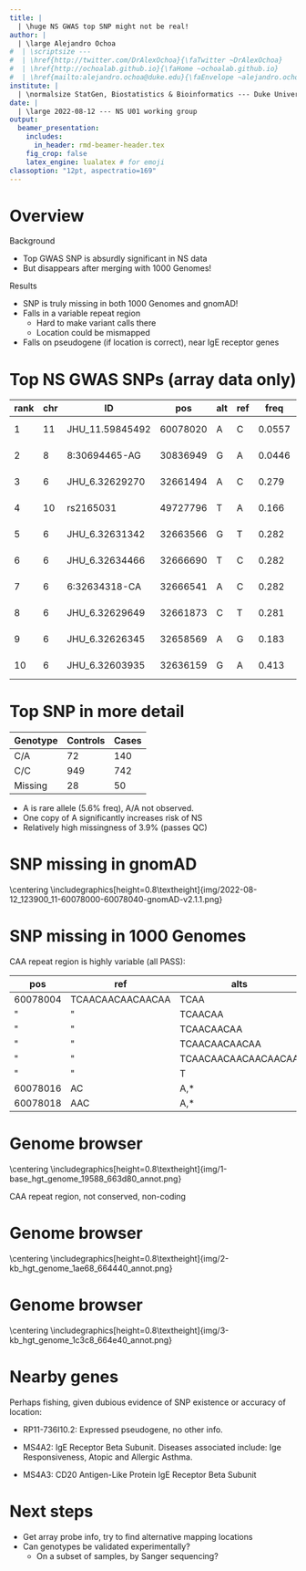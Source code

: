 ```yaml
---
title: |
  | \huge NS GWAS top SNP might not be real!
author: |
  | \large Alejandro Ochoa
#  | \scriptsize ---
#  | \href{http://twitter.com/DrAlexOchoa}{\faTwitter ~DrAlexOchoa}
#  | \href{http://ochoalab.github.io}{\faHome ~ochoalab.github.io}
#  | \href{mailto:alejandro.ochoa@duke.edu}{\faEnvelope ~alejandro.ochoa@duke.edu}
institute: |
  | \normalsize StatGen, Biostatistics & Bioinformatics --- Duke University
date: |
  | \large 2022-08-12 --- NS U01 working group
output: 
  beamer_presentation:
    includes:
      in_header: rmd-beamer-header.tex
    fig_crop: false
    latex_engine: lualatex # for emoji
classoption: "12pt, aspectratio=169"
---
```


# Overview

Background

- Top GWAS SNP is absurdly significant in NS data
- But disappears after merging with 1000 Genomes!

Results

- SNP is truly missing in both 1000 Genomes and gnomAD!
- Falls in a variable repeat region
  - Hard to make variant calls there
  - Location could be mismapped
- Falls on pseudogene (if location is correct), near IgE receptor genes

# Top NS GWAS SNPs (array data only)

| rank | chr | ID              | pos      | alt | ref | freq   | p        |
|------|-----|-----------------|----------|-----|-----|--------|----------|
| 1    | 11  | JHU_11.59845492 | 60078020 | A   | C   | 0.0557 | 6.88e-51 |
| 2    | 8   | 8:30694465-AG   | 30836949 | G   | A   | 0.0446 | 2.37e-26 |
| 3    | 6   | JHU_6.32629270  | 32661494 | A   | C   | 0.279  | 1.61e-22 |
| 4    | 10  | rs2165031       | 49727796 | T   | A   | 0.166  | 1.54e-19 |
| 5    | 6   | JHU_6.32631342  | 32663566 | G   | T   | 0.282  | 3.22e-19 |
| 6    | 6   | JHU_6.32634466  | 32666690 | T   | C   | 0.282  | 4.12e-19 |
| 7    | 6   | 6:32634318-CA   | 32666541 | A   | C   | 0.282  | 5.25e-19 |
| 8    | 6   | JHU_6.32629649  | 32661873 | C   | T   | 0.281  | 5.40e-19 |
| 9    | 6   | JHU_6.32626345  | 32658569 | A   | G   | 0.183  | 1.69e-17 |
| 10   | 6   | JHU_6.32603935  | 32636159 | G   | A   | 0.413  | 5.93e-17 |

# Top SNP in more detail

| Genotype | Controls | Cases |
|----------|----------|-------|
| C/A      | 72       | 140   |
| C/C      | 949      | 742   |
| Missing  | 28       | 50    |

- A is rare allele (5.6% freq), A/A not observed.
- One copy of A significantly increases risk of NS
- Relatively high missingness of 3.9% (passes QC)

# SNP missing in gnomAD

\centering
\includegraphics[height=0.8\textheight]{img/2022-08-12_123900_11-60078000-60078040-gnomAD-v2.1.1.png}

# SNP missing in 1000 Genomes

CAA repeat region is highly variable (all PASS):

| pos      | ref              | alts                |
|----------|------------------|---------------------|
| 60078004 | TCAACAACAACAACAA | TCAA                |
| "        | "                | TCAACAA             |
| "        | "                | TCAACAACAA          |
| "        | "                | TCAACAACAACAA       |
| "        | "                | TCAACAACAACAACAACAA |
| "        | "                | T                   |
| 60078016 | AC               | A,*                 |
| 60078018 | AAC              | A,*                 |

# Genome browser

\centering
\includegraphics[height=0.8\textheight]{img/1-base_hgt_genome_19588_663d80_annot.png}

CAA repeat region, not conserved, non-coding

# Genome browser

\centering
\includegraphics[height=0.8\textheight]{img/2-kb_hgt_genome_1ae68_664440_annot.png}

# Genome browser

\centering
\includegraphics[height=0.8\textheight]{img/3-kb_hgt_genome_1c3c8_664e40_annot.png}

# Nearby genes

Perhaps fishing, given dubious evidence of SNP existence or accuracy of location:

- RP11-736I10.2: 
Expressed pseudogene, no other info.

- MS4A2:
IgE Receptor Beta Subunit.
Diseases associated include: Ige Responsiveness, Atopic and Allergic Asthma.

- MS4A3: 
CD20 Antigen-Like Protein
IgE Receptor Beta Subunit

# Next steps

- Get array probe info, try to find alternative mapping locations
- Can genotypes be validated experimentally?
  - On a subset of samples, by Sanger sequencing?
